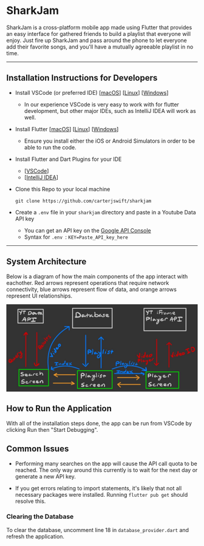 # SharkJam

SharkJam is a cross-platform mobile app made using Flutter that provides an easy interface for
gathered friends to build a playlist that everyone will enjoy. Just fire up
SharkJam and pass around the phone to let everyone add their favorite songs,
and you'll have a mutually agreeable playlist in no time.

---

## Installation Instructions for Developers

 - Install VSCode (or preferred IDE)
 [[macOS](https://code.visualstudio.com/docs/setup/mac)]
 [[Linux](https://code.visualstudio.com/docs/setup/linux)]
 [[Windows](https://code.visualstudio.com/docs/setup/windows)]
    - In our experience VSCode is very easy to work with for flutter development, but other major IDEs, such as IntelliJ IDEA will work as well.

 - Install Flutter
 [[macOS](https://flutter.dev/docs/get-started/install/macos)]
 [[Linux](https://flutter.dev/docs/get-started/install/linux)]
 [[Windows](https://flutter.dev/docs/get-started/install/windows)]
    - Ensure you install either the iOS or Android Simulators in order to be able to run the code.

- Install Flutter and Dart Plugins for your IDE
    - [[VSCode](https://flutter.dev/docs/development/tools/vs-code)]
    - [[IntelliJ IDEA](https://flutter.dev/docs/development/tools/android-studio)] 

- Clone this Repo to your local machine
    ```
    git clone https://github.com/carterjswift/sharkjam
    ```

- Create a `.env` file in your `sharkjam` directory and paste in a Youtube Data API key
    - You can get an API key on the [Google API Console](https://console.developers.google.com)
    - Syntax for `.env `:
        `KEY=Paste_API_key_here`
---

## System Architecture

Below is a diagram of how the main components of the app interact with eachother.
Red arrows represent operations that require network connectivity, blue
arrows represent flow of data, and orange arrows represent UI relationships.

![Sharkjam Architecture](Sharkitecture-1.png)



## How to Run the Application

With all of the installation steps done, the app can be run from VSCode by
clicking Run then "Start Debugging".

## Common Issues

- Performing many searches on the app will cause the API call quota to be reached.
The only way around this currently is to wait for the next day or generate a
new API key.

- If you get errors relating to import statements, it's likely that not all
necessary packages were installed. Running `flutter pub get` should resolve
this.

### Clearing the Database

To clear the database, uncomment line 18 in `database_provider.dart` and refresh
the application.